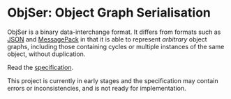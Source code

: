 # ObjSer: Object Graph Serialisation

ObjSer is a binary data-interchange format. It differs from formats such as [JSON](http://json.org) and [MessagePack](http://msgpack.org) in that it is able to represent *arbitrary* object graphs, including those containing cycles or multiple instances of the same object, without duplication.

Read the [specification](spec.md).

This project is currently in early stages and the specification may contain errors or inconsistencies, and is not ready for implementation.

